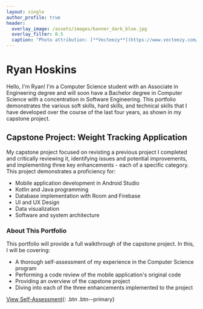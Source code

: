 ```yaml
--- 
layout: single
author_profile: true
header: 
  overlay_image: /assets/images/banner_dark_blue.jpg
  overlay_filter: 0.5
  caption: "Photo attribution: [**Vecteezy**](https://www.vecteezy.com/free-vector/polygon-gradient)"
---
```


# Ryan Hoskins

Hello, I'm Ryan! I'm a Computer Science student with an Associate in Engineering degree and will soon have a Bachelor degree in Computer Science with a concentration in Software Engineering. This portfolio demonstrates the various soft skills, hard skills, and technical skills that I have developed over the course of the last four years, as shown in my capstone project. 

## Capstone Project: Weight Tracking Application

My capstone project focused on revisting a previous project I completed and critically reviewing it, identifying issues and potential improvements, and implementing three key enhancements - each of a specific category. This project demonstrates a proficiency for:
- Mobile application development in Android Studio
- Kotlin and Java programming
- Database implementation with Room and Firebase
- UI and UX Design
- Data visualization
- Software and system architecture

### About This Portfolio

This portfolio will provide a full walkthrough of the capstone project. In this, I will be covering:
- A thorough self-assessment of my experience in the Computer Science program
- Performing a code review of the mobile application's original code
- Providing an overview of the capstone project
- Diving into each of the three enhancements implemented to the project

[View Self-Assessment](/self-assessment/){: .btn .btn--primary}
